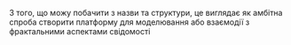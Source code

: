 З того, що можу побачити з назви та структури, це виглядає як амбітна спроба створити платформу для моделювання або взаємодії з фрактальними аспектами свідомості